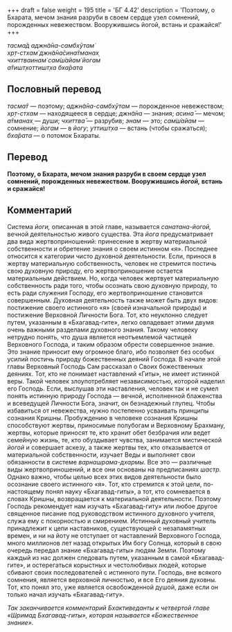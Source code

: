 +++
draft = false
weight = 195
title = 'БГ 4.42'
description = 'Поэтому, о Бхарата, мечом знания разруби в своем сердце узел сомнений, порожденных невежеством. Вооружившись йогой, встань и сражайся!'
+++

_тасма̄д аджн̃а̄на-самбхӯтам̇  
хр̣т-стхам̇ джн̃а̄на̄сина̄тманах̣  
чхиттваинам̇ сам̇ш́айам̇ йогам  
а̄тишт̣хоттишт̣ха бха̄рата_

## Пословный перевод

_тасма̄т_ — поэтому; _аджн̃а̄на_\-_самбхӯтам_ — порожденное невежеством; _хр̣т_\-_стхам_ — находящееся в сердце; _джн̃а̄на_ — знания; _асина̄_ — мечом; _а̄тманах̣_ — души; _чхиттва̄_ — разрубив; _энам_ — это; _сам̇ш́айам_ — сомнение; _йогам_ — в _йогу_; _уттишт̣ха_ — встань (чтобы сражаться); _бха̄рата_ — о потомок Бхараты.

## Перевод

**Поэтому, о Бхарата, мечом знания разруби в своем сердце узел сомнений, порожденных невежеством. Вооружившись _йогой,_ встань и сражайся!**

## Комментарий

Система _йоги,_ описанная в этой главе, называется _санатана-йогой,_ вечной деятельностью живого существа. Эта _йога_ предусматривает два вида жертвоприношений: принесение в жертву материальной собственности и обретение знания о своем истинном «я». Последнее относится к категории чисто духовной деятельности. Если, принося в жертву материальную собственность, человек не стремится постичь свою духовную природу, его жертвоприношение остается материальным действием. Но, когда человек жертвует материальную собственность ради того, чтобы осознать свою духовную природу, то есть ради служения Господу, его жертвоприношение становится совершенным. Духовная деятельность также может быть двух видов: постижение своего истинного «я» (своей изначальной природы) и постижение Верховной Личности Бога. Тот, кто неуклонно следует путем, указанным в «Бхагавад-гите», легко овладевает этими двумя очень важными разделами духовного знания. Такому человеку нетрудно понять, что душа является неотъемлемой частицей Верховного Господа, и таким образом обрести совершенное знание. Это знание приносит ему огромное благо, ибо позволяет без особых усилий постичь природу божественных деяний Господа. В начале этой главы Верховный Господь Сам рассказал о Своих божественных деяниях. Тот, кто не понимает наставлений «Гиты», не имеет истинной веры. Такой человек злоупотребляет независимостью, которой наделил его Господь. Если, выслушав эти наставления, человек так и не сумел понять истинную природу Господа — вечной, исполненной блаженства и всеведущей Личности Бога, значит, он безнадежный глупец. Чтобы избавиться от невежества, нужно постепенно усваивать принципы сознания Кришны. Пробуждению в человеке сознания Кришны способствуют жертвы, приносимые полубогам и Верховному Брахману, жертвы, которые приносят те, кто хранит обет безбрачия или ведет семейную жизнь, те, кто обуздывает чувства, занимается мистической _йогой_ и совершает аскезу, а также жертвы тех, кто отказывается от материальной собственности, изучает Веды и выполняет свои обязанности в системе _варнашрама-дхармы._ Все это — различные виды жертвоприношений, и все они основаны на предписаниях _шастр._ Однако важно, чтобы целью всех этих видов деятельности было осознание своего истинного «я». Тот, кто стремится к этой цели, по-настоящему понял науку «Бхагавад-гиты», а тот, кто сомневается в словах Кришны, возвращается к материальной деятельности. Поэтому Господь рекомендует нам изучать «Бхагавад-гиту» или любое другое священное писание под руководством истинного духовного учителя, служа ему с покорностью и смирением. Истинный духовный учитель принадлежит к цепи наставников, существующей с незапамятных времен, и ни на йоту не отступает от наставлений Верховного Господа, много миллионов лет назад открытых Им богу Солнца, который в свою очередь передал знание «Бхагавад-гиты» людям Земли. Поэтому каждый из нас должен следовать путем, указанным в самой «Бхагавад-гите», и остерегаться корыстных и честолюбивых людей, которые сбивают своих последователей с истинного пути. Господь, вне всякого сомнения, является верховной личностью, и все Его деяния духовны. Тот, кто понял это, уже является освобожденной душой, даже если он только начал изучать «Бхагавад-гиту».

_Так заканчивается комментарий Бхактиведанты к четвертой главе «Шримад Бхагавад-гиты», которая называется «Божественное знание»._
